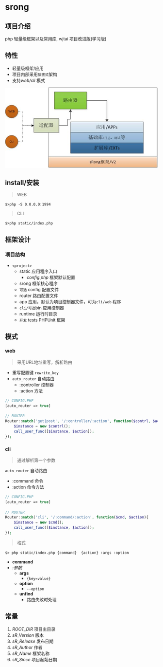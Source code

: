 # srong

## 项目介绍
php 轻量级框架以及常用库, wjtai 项目改进版(学习版)



## 特性

- 轻量级框架/应用
- 项目内部采用``插拔式``架构
- 支持*web/cli* 模式


![架构](/static/sRong.jpg)

## install/安装

> WEB

``$>php -S 0.0.0.0:1994 ``



> CLI

``$>php static/index.php ``




## 框架设计

###  项目结构

- ``<project>``
    - static 应用程序入口
      - *config.php* 框架默认配置
    - srong 框架核心程序
    - ``可选`` config 配置文件
    - router 路由配置文件
    - app 应用，默认为项目控制器文件，可为``cli/web`` 程序
    - ``cli/可选``bin  应用控制器
    - runtime 运行时目录
    - ``开发`` tests  PHPUnit 框架



## 模式

### web

> 采用URL地址重写，解析路由

- 重写配置键 ``rewrite_key`` 
- ``auto_router`` 自动路由
  - :controller   控制器
  - :action   方法





```php
// CONFIG.PHP
[auto_router => true]

// ROUTER
Router::match('get|post', '/:controller/:action', function($contrl, $action){
    $instance = new $contrl();
    call_user_func([$instance, $action]);
});

```





### cli

> 通过解析第一个参数

``auto_router`` 自动路由

- :command   命令
- :action   命令方法

```php
// CONFIG.PHP
[auto_router => true]

// ROUTER
Router::match('cli', '/:command/:action', function($cmd, $action){
    $instance = new $cmd();
    call_user_func([$instance, $action]);
});

```

> 格式

``$> php static/index.php {command}  {action} :args :option``

- **command**
- *:参数*
  - **args**
    - ``{key=value}``
  - **option**
    - ``--option``
  - **unfind**
    - 路由失败时处理



## 常量

1. *ROOT_DIR* 项目主目录
2. *sR_Version* 版本
3. *sR_Release* 发布日期
4. *sR_Author* 作者
5. *sR_Name* 框架名称
6. *sR_Since* 项目起始日期


